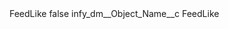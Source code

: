 <?xml version="1.0" encoding="UTF-8"?>
<CustomMetadata xmlns="http://soap.sforce.com/2006/04/metadata" xmlns:xsi="http://www.w3.org/2001/XMLSchema-instance" xmlns:xsd="http://www.w3.org/2001/XMLSchema">
    <label>FeedLike</label>
    <protected>false</protected>
    <values>
        <field>infy_dm__Object_Name__c</field>
        <value xsi:type="xsd:string">FeedLike</value>
    </values>
</CustomMetadata>
